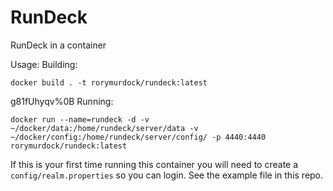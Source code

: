 # RunDeck

RunDeck in a container

Usage:
Building:

```Docker
docker build . -t rorymurdock/rundeck:latest
```
g81fUhyqv%0B
Running:

```Docker
docker run --name=rundeck -d -v ~/docker/data:/home/rundeck/server/data -v ~/docker/config:/home/rundeck/server/config/ -p 4440:4440 rorymurdock/rundeck:latest
```

If this is your first time running this container you will need to create a `config/realm.properties` so you can login. See the example file in this repo.
